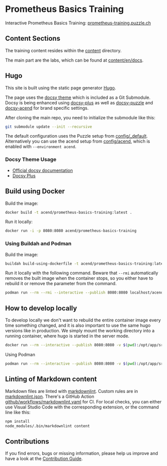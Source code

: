 # Prometheus Basics Training

Interactive Prometheus Basics Training: [prometheus-training.puzzle.ch](https://prometheus-training.puzzle.ch/)


## Content Sections

The training content resides within the [content](content) directory.

The main part are the labs, which can be found at [content/en/docs](content/en/docs).

## Hugo

This site is built using the static page generator [Hugo](https://gohugo.io/).

The page uses the [docsy theme](https://github.com/google/docsy) which is included as a Git Submodule.
Docsy is being enhanced using [docsy-plus](https://github.com/puzzle/docsy-plus/) as well as [docsy-puzzle](https://github.com/puzzle/docsy-puzzle/) and [docsy-acend](https://github.com/puzzle/docsy-acend/) for brand specific settings.

After cloning the main repo, you need to initialize the submodule like this:

```bash
git submodule update --init --recursive
```

The default configuration uses the Puzzle setup from [config/_default](config/_default/config.toml).
Alternatively you can use the acend setup from [config/acend](config/acend/config.toml), which is enabled with `--environment acend`.

### Docsy Theme Usage

* [Official docsy documentation](https://www.docsy.dev/docs/)
* [Docsy Plus](https://github.com/puzzle/docsy-plus/)


## Build using Docker

Build the image:

```bash
docker build -t acend/prometheus-basics-training:latest .
```

Run it locally:

```bash
docker run -i -p 8080:8080 acend/prometheus-basics-training
```


### Using Buildah and Podman

Build the image:

```bash
buildah build-using-dockerfile -t acend/prometheus-basics-training:latest .
```

Run it locally with the following command. Beware that `--rmi` automatically removes the built image when the container stops, so you either have to rebuild it or remove the parameter from the command.

```bash
podman run --rm --rmi --interactive --publish 8080:8080 localhost/acend/prometheus-basics-training
```


## How to develop locally

To develop locally we don't want to rebuild the entire container image every time something changed, and it is also important to use the same hugo versions like in production.
We simply mount the working directory into a running container, where hugo is started in the server mode.

```bash
docker run --rm --interactive --publish 8080:8080 -v $(pwd):/opt/app/src -w /opt/app/src acend/hugo:<version-in-dockerfile> hugo server -p 8080 --bind 0.0.0.0
```

Using Podman
```bash
podman run --rm --interactive --publish 8080:8080 -v $(pwd):/opt/app/src:Z -w /opt/app/src acend/hugo:<version-in-dockerfile> hugo server -p 8080 --bind 0.0.0.0
```


## Linting of Markdown content

Markdown files are linted with [markdownlint](https://github.com/DavidAnson/markdownlint).
Custom rules are in [markdownlint.json](markdownlint.json).
There's a GitHub Action [github/workflows/markdownlint.yaml](github/workflows/markdownlint.yaml) for CI.
For local checks, you can either use Visual Studio Code with the corresponding extension, or the command line like this:

```bash
npm install
node_modules/.bin/markdownlint content
```


## Contributions

If you find errors, bugs or missing information, please help us improve and have a look at the [Contribution Guide](CONTRIBUTING.md).

